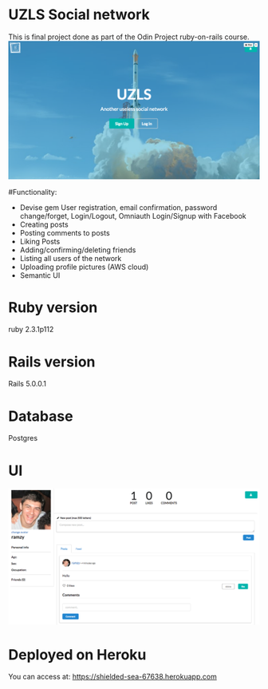 # UZLS Social network 
This is final project done as part of the Odin Project ruby-on-rails course.
![screenshot](screenshots/homepage.png?raw=true "Optional Title")


#Functionality: 
  * Devise gem User registration, email confirmation, password change/forget, Login/Logout, Omniauth Login/Signup with    Facebook
  * Creating posts 
  * Posting comments to posts
  * Liking Posts
  * Adding/confirming/deleting friends
  * Listing all users of the network
  * Uploading profile pictures (AWS cloud)
  * Semantic UI

# Ruby version
  ruby 2.3.1p112

# Rails version
  Rails 5.0.0.1

# Database 
  Postgres

# UI 
  ![screenshot](screenshots/userpage.png?raw=true "Optional Title")
  
# Deployed on Heroku 
  You can access at: https://shielded-sea-67638.herokuapp.com  
